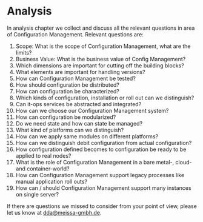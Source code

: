 # Analysis

In analysis chapter we collect and discuss all the relevant questions in area of Configuration Management. Relevant questions are:

1. Scope: What is the scope of Configuration Management, what are the limits?
2. Business Value: What is the business value of Config Management?
3. Which dimensions are important for cutting off the building blocks?
4. What elements are important for handling versions?
5. How can Configuration Management be tested?
6. How should configuration be distributed?
7. How can configuration be characterized?
8. Which kinds of configuration, installation or roll out can we distinguish?
9. Can it-ops services be abstracted and integrated?
10. How can we choose our Configuration Management system?
11. How can configuration be modularized?
12. Do we need state and how can state be managed?
13. What kind of platforms can we distinguish?
14. How can we apply same modules on different platforms?
15. How can we distinguish debit configuration from actual configuration?
16. How configuration defined becomes to configuration be ready to be applied to real nodes?
17. What is the role of Configuration Management in a bare metal-, cloud- and container-world?
18. How can Configuration Management support legacy processes like manual application roll outs?
19. How can / should Configuration Management support many instances on single server?

If there are questions we missed to consider from your point of view, please let us know at [dda@meissa-gmbh.de](mailto:dda@meissa-gmbh.de).


